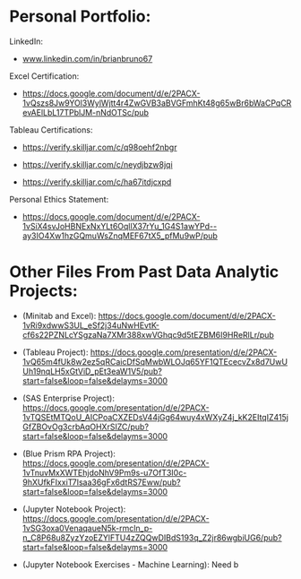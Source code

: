 # __Personal Portfolio:__ 

LinkedIn: 
 * www.linkedin.com/in/brianbruno67

Excel Certification:
 * https://docs.google.com/document/d/e/2PACX-1vQszs8Jw9YOl3WylWjtt4r4ZwGVB3aBVGFmhKt48g65wBr6bWaCPqCRevAElLbL17TPblJM-nNdOTSc/pub

Tableau Certifications: 

 * https://verify.skilljar.com/c/q98oehf2nbgr

 * https://verify.skilljar.com/c/neydjbzw8jqi

 * https://verify.skilljar.com/c/ha67itdjcxpd

Personal Ethics Statement: 

 * https://docs.google.com/document/d/e/2PACX-1vSiX4svJoHBNExNxYLt6OqllX37rYu_1G4S1awYPd--ay3IO4Xw1hzGQmuWsZnqMEF67tX5_pfMu9wP/pub

# __Other Files From Past Data Analytic Projects:__ 

 * (Minitab and Excel): https://docs.google.com/document/d/e/2PACX-1vRi9xdwwS3UL_eSf2j34uNwHEvtK-cf6s22PZNLcYSgzaNa7XMr388xwVGhqc9d5tEZBM6I9HReRlLr/pub

 * (Tableau Project): https://docs.google.com/presentation/d/e/2PACX-1vQ65m4fUk8w2ez5qRCaicDfSqMwbWLOJq65YF1QTEcecvZx8d7UwUUh19nqLH5xGtViD_pEt3eaW1V5/pub?start=false&loop=false&delayms=3000

 * (SAS Enterprise Project): https://docs.google.com/presentation/d/e/2PACX-1vTQSEtMTQoU_AICPoaCXZEDsV44jGg64wuy4xWXyZ4j_kK2EItqIZ415jGfZBOvOg3crbAqOHXrSIZC/pub?start=false&loop=false&delayms=3000

 * (Blue Prism RPA Project): https://docs.google.com/presentation/d/e/2PACX-1vTnuvMxXWTEhjdoNhV9Pm9s-u7OfT3I0c-9hXUfkFIxxiT7Isaa36gFx6dtRS7Eww/pub?start=false&loop=false&delayms=3000
 
 * (Jupyter Notebook Project): https://docs.google.com/presentation/d/e/2PACX-1vSG3oxa0VenaqaueN5k-rmcln_p-n_C8P68u8ZyzYzoEZYlFTU4zZQQwDIBdS193q_Z2jr86wgbiUG6/pub?start=false&loop=false&delayms=3000

 * (Jupyter Notebook Exercises - Machine Learning): Need b

